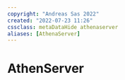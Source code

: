 ```yaml
---
copyright: "Andreas Sas 2022"
created: "2022-07-23 11:26"
cssclass: metaDataHide athenaserver
aliases: [AthenaServer]
---
```


# AthenServer